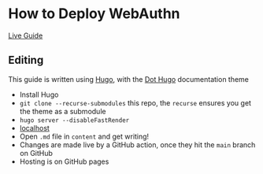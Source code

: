 # How to Deploy WebAuthn

[Live Guide](https://webauthn.direct-root.com)

## Editing

This guide is written using [Hugo](https://gohugo.io/), with the [Dot Hugo](https://github.com/gethugothemes/dot-hugo) documentation theme

* Install Hugo
* `git clone --recurse-submodules` this repo, the `recurse` ensures you get the theme as a submodule
* `hugo server --disableFastRender`
* [localhost](http://localhost:1313/)
* Open `.md` file in `content` and get writing!
* Changes are made live by a GitHub action, once they hit the `main` branch on GitHub
* Hosting is on GitHub pages